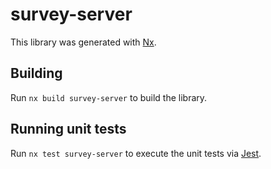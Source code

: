 # survey-server

This library was generated with [Nx](https://nx.dev).

## Building

Run `nx build survey-server` to build the library.

## Running unit tests

Run `nx test survey-server` to execute the unit tests via [Jest](https://jestjs.io).
